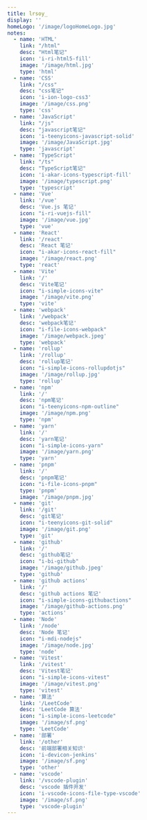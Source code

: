 ```yaml
---
title: lrsoy_
display: ''
homeLogo: '/image/logoHomeLogo.jpg'
notes: 
  - name: 'HTML'
    link: "/html"
    desc: "Html笔记"
    icon: 'i-ri-html5-fill'
    image: '/image/html.jpg'
    type: 'html'
  - name: 'CSS'
    link: "/css"
    desc: "css笔记"
    icon: 'i-ion-logo-css3'
    image: '/image/css.png'
    type: 'css'
  - name: 'JavaScript'
    link: "/js"
    desc: "javascript笔记"
    icon: 'i-teenyicons-javascript-solid'
    image: '/image/JavaScript.jpg'
    type: 'javascript'
  - name: 'TypeScript'
    link: "/ts"
    desc: "TypeScript笔记"
    icon: 'i-akar-icons-typescript-fill'
    image: '/image/typescript.png'
    type: 'typescript'
  - name: 'Vue'
    link: '/vue'
    desc: 'Vue.js 笔记'
    icon: "i-ri-vuejs-fill"
    image: '/image/vue.jpg'
    type: 'vue'
  - name: 'React'
    link: '/react'
    desc: 'React 笔记'
    icon: "i-akar-icons-react-fill"
    image: '/image/react.png'
    type: 'react'
  - name: 'Vite'
    link: '/'
    desc: 'Vite笔记'
    icon: "i-simple-icons-vite"
    image: '/image/vite.png'
    type: 'vite'
  - name: 'webpack'
    link: '/webpack'
    desc: 'webpack笔记'
    icon: "i-file-icons-webpack"
    image: '/image/webpack.jpeg'
    type: 'webpack'
  - name: 'rollup'
    link: '/rollup'
    desc: 'rollup笔记'
    icon: "i-simple-icons-rollupdotjs"
    image: '/image/rollup.jpg'
    type: 'rollup'
  - name: 'npm'
    link: '/'
    desc: 'npm笔记'
    icon: "i-teenyicons-npm-outline"
    image: '/image/npm.png'
    type: 'npm'
  - name: 'yarn'
    link: '/'
    desc: 'yarn笔记'
    icon: "i-simple-icons-yarn"
    image: '/image/yarn.png'
    type: 'yarn'
  - name: 'pnpm'
    link: '/'
    desc: 'pnpm笔记'
    icon: "i-file-icons-pnpm"
    type: 'pnpm'
    image: '/image/pnpm.jpg'
  - name: 'git'
    link: '/git'
    desc: 'git笔记'
    icon: "i-teenyicons-git-solid"
    image: '/image/git.png'
    type: 'git'
  - name: 'github'
    link: '/'
    desc: 'github笔记'
    icon: "i-bi-github"
    image: '/image/github.jpeg'
    type: 'github'
  - name: 'github actions'
    link: '/'
    desc: 'github actions 笔记'
    icon: "i-simple-icons-githubactions"
    image: '/image/github-actions.png'
    type: 'actions'
  - name: 'Node'
    link: '/node'
    desc: 'Node 笔记'
    icon: "i-mdi-nodejs"
    image: '/image/node.jpg'
    type: 'node'
  - name: 'Vitest'
    link: '/vitest'
    desc: 'Vitest笔记'
    icon: "i-simple-icons-vitest"
    image: '/image/vitest.png'
    type: 'vitest'
  - name: '算法'
    link: '/LeetCode'
    desc: 'LeetCode 算法'
    icon: "i-simple-icons-leetcode"
    image: '/image/sf.png'
    type: 'LeetCode'
  - name: '部署'
    link: '/other'
    desc: '前端部署相关知识'
    icon: 'i-devicon-jenkins'
    image: '/image/sf.png'
    type: 'other'
  - name: 'vscode'
    link: '/vscode-plugin'
    desc: 'vscode 插件开发'
    icon: 'i-vscode-icons-file-type-vscode'
    image: '/image/sf.png'
    type: 'vscode-plugin'
---
```


<!-- @layout-full-width -->
<NewListNotes :notes="frontmatter.notes"/>